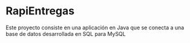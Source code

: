 # RapiEntregas
Este proyecto consiste en una aplicación en Java que se conecta a una base de datos desarrollada en SQL para MySQL
